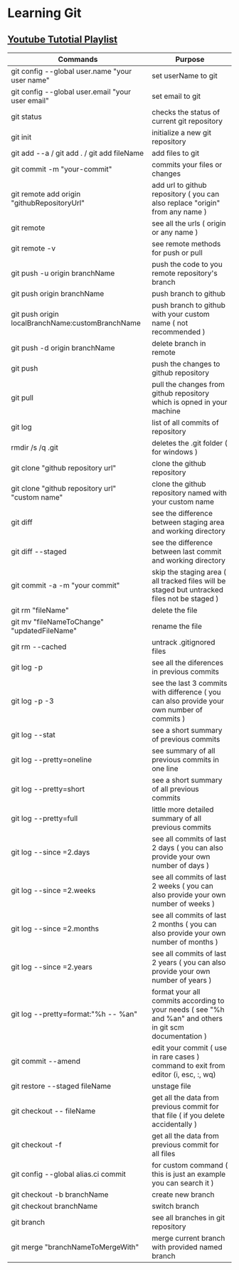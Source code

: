 # Learning Git

## [Youtube Tutotial Playlist](https://youtube.com/playlist?list=PLu0W_9lII9agwhy658ZPA0MTStKUJTWPi&si=sPqJZCR4L3C1MPIo)

| Commands   | Purpose |
|------------|---------------------------------------------|
| git config --global user.name "your user name" | set userName to git |
| git config --global user.email "your user email" | set email to git |
| git status | checks the status of current git repository |
| git init   | initialize a new git repository  |
| git add --a / git add . / git add fileName | add files to git|
| git commit -m "your-commit" | commits your files or changes |
| git remote add origin "githubRepositoryUrl" | add url to github repository ( you can also replace "origin" from any name ) |
| git remote | see all the urls ( origin or any name ) |
| git remote -v | see remote methods for push or pull |
| git push -u origin branchName | push the code to you remote repository's branch |
| git push origin branchName | push branch to github |
| git push origin localBranchName:customBranchName | push branch to github with your custom name ( not recommended ) |
| git push -d origin branchName | delete branch in remote |
| git push | push the changes to github repository |
| git pull | pull the changes from github repository which is opned in your machine |
| git log | list of all commits of repository |
| rmdir /s /q .git | deletes the .git folder ( for windows ) |
| git clone "github repository url" | clone the github repository |
| git clone "github repository url" "custom name" | clone the github repository named with your custom name |
| git diff | see the difference between staging area and working directory |
| git diff --staged | see the difference between last commit and working directory |
| git commit -a -m "your commit" | skip the staging area  ( all tracked files will be staged but untracked files not be staged ) |
| git rm "fileName" | delete the file |
| git mv "fileNameToChange" "updatedFileName" | rename the file |
| git rm --cached | untrack .gitignored files |
| git log -p | see all the diferences in previous commits |
| git log -p -3 | see the last 3 commits with difference ( you can also provide your own number of commits ) |
| git log --stat | see a short summary of previous commits |
| git log --pretty=oneline | see summary of all previous commits in one line |
| git log --pretty=short | see a short summary of all previous commits |
| git log --pretty=full | little more detailed summary of all previous commits |
| git log --since =2.days | see all commits of last 2 days ( you can also provide your own number of days ) |
| git log --since =2.weeks | see all commits of last 2 weeks ( you can also provide your own number of weeks ) |
| git log --since =2.months | see all commits of last 2 months ( you can also provide your own number of months ) |
| git log --since =2.years | see all commits of last 2 years ( you can also provide your own number of years ) |
| git log --pretty=format:"%h -- %an" | format your all commits according to your needs ( see "%h and %an" and others in git scm documentation ) |
| git commit --amend | edit your commit ( use in rare cases ) command to exit from editor (i, esc, :, wq) |
| git restore --staged fileName | unstage file |
| git checkout -- fileName | get all the data from previous commit for that file ( if you delete accidentally ) |
| git checkout -f | get all the data from previous commit for all files |
|git config --global alias.ci commit | for custom command ( this is just an example you can search it ) |
| git checkout -b branchName | create new branch |
| git checkout branchName | switch branch |
| git branch | see all branches in git repository |
| git merge "branchNameToMergeWith" | merge current branch with provided named branch |